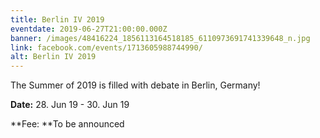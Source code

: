 ```yaml
---
title: Berlin IV 2019
eventdate: 2019-06-27T21:00:00.000Z
banner: /images/48416224_1856113164518185_6110973691741339648_n.jpg
link: facebook.com/events/1713605988744990/
alt: Berlin IV 2019
---
```

The Summer of 2019 is filled with debate in Berlin, Germany!

**Date:** 28. Jun 19 - 30. Jun 19

**Fee: **To be announced
